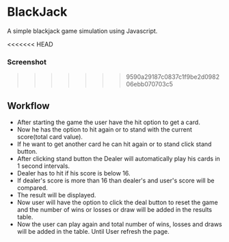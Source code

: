 # BlackJack

A simple blackjack game simulation using Javascript.

<<<<<<< HEAD
### Screenshot
>>>>>>> 9590a29187c0837c1f9be2d098206ebb070703c5

## Workflow

- After starting the game the user have the hit option to get a card.
- Now he has the option to hit again or to stand with the current score(total card value).
- If he want to get another card he can hit again or to stand click stand button.
- After clicking stand button the Dealer will automatically play his cards in 1 second intervals.
- Dealer has to hit if his score is below 16.
- If dealer's score is more than 16 than dealer's and user's score will be compared.
- The result will be displayed.
- Now user will have the option to click the deal button to reset the game and the number of wins or losses or draw will be added in the results table.
- Now the user can play again and total number of wins, losses and draws will be added in the table. Until User refresh the page.